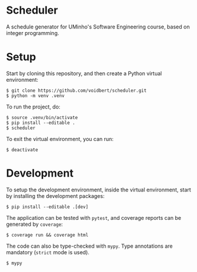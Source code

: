 # Scheduler

A schedule generator for UMinho's Software Engineering course, based on integer programming.

# Setup

Start by cloning this repository, and then create a Python virtual environment:

```
$ git clone https://github.com/voidbert/scheduler.git
$ python -m venv .venv
```

To run the project, do:

```
$ source .venv/bin/activate
$ pip install --editable .
$ scheduler
```

To exit the virtual environment, you can run:

```
$ deactivate
```

# Development

To setup the development environment, inside the virtual environment, start by installing the
development packages:

```
$ pip install --editable .[dev]
```

The application can be tested with `pytest`, and coverage reports can be generated by `coverage`:

```
$ coverage run && coverage html
```

The code can also be type-checked with `mypy`. Type annotations are mandatory (`strict` mode is
used).

```
$ mypy
```

